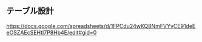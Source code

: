 ## テーブル設計
https://docs.google.com/spreadsheets/d/1FPCdu24wKQ8NmFVYvCE91deEeOSZAEcSEHtl7P8Hb4E/edit#gid=0
